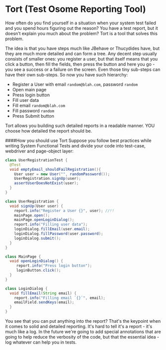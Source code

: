 Tort (Test Osome Reporting Tool)
====

How often do you find yourself in a situation when your system test failed and you spend hours figuring out the reason?
You have a test report, but it doesn't explain you much about the problem? Tort is a tool that solves this problem.

The idea is that you have steps much like JBehave or Thucydides have, but they are much more detailed and can form a tree.
Any decent step usually consists of smaller ones: you register a user, but that itself means that you click a button, then
fill the fields, then press the button and here you go - you see a success or a failure on the screen. Even those tiny
sub-steps can have their own sub-steps. So now you have such hierarchy:

- Register a User with email `random@blah.com`, password `random`
 - Open main page
 - Press login button
 - Fill user data
  - Fill email `random@blah.com`
  - Fill password `random`
 - Press Submit button

Tort allows you building such detailed reports in a readable manner. YOU choose how detailed the report should be.

####How you should use Tort
Suppose you follow best practices while writing System Functional Tests and divide your code into test-case, webdriver
and page-object layer:

```java
class UserRegistrationTest {
  @Test
  void emptyEmail_shouldFailRegistration(){
    User user = new User("", randomPassword());
    UserRegistration.signUp(user);
    assertUserDoesNotExist(user);
  }
}

class UserRegistration {
  void signUp(User user) {
    report.info("Register a User {}", user); //!!
    mainPage.open();
    mainPage.openLoginDialog();
    report.info("Filling user data");
    loginDialog.fillEmail(user.email);
    loginDialog.fillPassword(user.password);
    loginDialog.submit();
  }
}

class MainPage {
  void openLoginDialog() {
     report.info("Press login button");
     loginButton.click();
  }
}

class LoginDialog {
  void fillEmail(String email) {
    report.info("Filling email `{}`", email);
    emailField.sendKeys(email);
  }
}
```

You see that you can put anything into the report? That's the keypoint when it comes to solid and detailed reporting.
It's hard to tell it's a report - it's much like a log. In the future we're going to add special annotations that are
going to help reduce the verbosity of the code, but that the essential idea - log whatever can help you in tests.